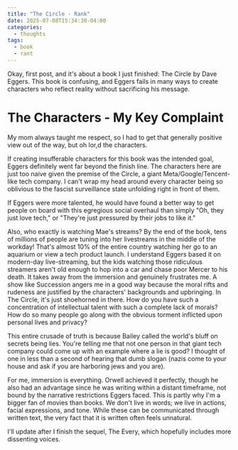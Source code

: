 ```yaml
---
title: "The Circle - Rank"
date: 2025-07-08T15:34:30-04:00
categories:
  - thoughts
tags:
  - book
  - rant
---
```


Okay, first post, and it's about a book I just finished: The Circle by Dave Eggers. This book is confusing, and Eggers fails in many ways to create characters who reflect reality without sacrificing his message.

# The Characters - My Key Complaint
My mom always taught me respect, so I had to get that generally positive view out of the way, but oh lor,d the characters. 

If creating insufferable characters for this book was the intended goal, Eggers definitely went far beyond the finish line. The characters here are just too naive given the premise of the Circle, a giant Meta/Google/Tencent-like tech company. I can't wrap my head around every character being so oblivious to the fascist surveillance state unfolding right in front of them.

If Eggers were more talented, he would have found a better way to get people on board with this egregious social overhaul than simply "Oh, they just love tech," or "They're just pressured by their jobs to like it."

Also, who exactly is watching Mae's streams? By the end of the book, tens of millions of people are tuning into her livestreams in the middle of the workday! That's almost 10% of the entire country watching her go to an aquarium or view a tech product launch. I understand Eggers based it on modern-day live-streaming, but the kids watching those ridiculous streamers aren't old enough to hop into a car and chase poor Mercer to his death. It takes away from the immersion and genuinely frustrates me. A show like Succession angers me in a good way because the moral rifts and rudeness are justified by the characters' backgrounds and upbringing. In The Circle, it's just shoehorned in there. How do you have such a concentration of intellectual talent with such a complete lack of morals? How do so many people go along with the obvious torment inflicted upon personal lives and privacy? 

This entire crusade of truth is because Bailey called the world's bluff on secrets being lies. You're telling me that not one person in that giant tech company could come up with an example where a lie is good? I thought of one in less than a second of hearing that dumb slogan (nazis come to your house and ask if you are harboring jews and you are). 

For me, immersion is everything. Orwell achieved it perfectly, though he also had an advantage since he was writing within a distant timeframe, not bound by the narrative restrictions Eggers faced. This is partly why I'm a bigger fan of movies than books. We don't live in words; we live in actions, facial expressions, and tone. While these can be communicated through written text, the very fact that it is written often feels unnatural.

I'll update after I finish the sequel, The Every, which hopefully includes more dissenting voices.
